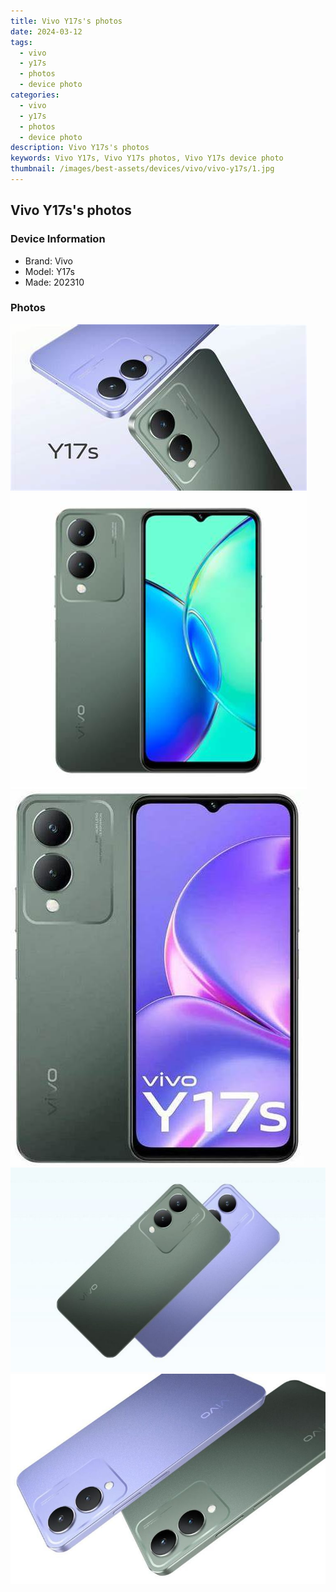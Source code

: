 ```yaml
---
title: Vivo Y17s's photos
date: 2024-03-12
tags: 
  - vivo
  - y17s
  - photos
  - device photo
categories: 
  - vivo
  - y17s
  - photos
  - device photo
description: Vivo Y17s's photos
keywords: Vivo Y17s, Vivo Y17s photos, Vivo Y17s device photo
thumbnail: /images/best-assets/devices/vivo/vivo-y17s/1.jpg
---
```


## Vivo Y17s's photos

### Device Information

- Brand: Vivo
- Model: Y17s
- Made: 202310

### Photos

![/images/best-assets/devices/vivo/vivo-y17s/1.jpg](/images/best-assets/devices/vivo/vivo-y17s/1.jpg)
![/images/best-assets/devices/vivo/vivo-y17s/2.jpg](/images/best-assets/devices/vivo/vivo-y17s/2.jpg)
![/images/best-assets/devices/vivo/vivo-y17s/3.jpg](/images/best-assets/devices/vivo/vivo-y17s/3.jpg)
![/images/best-assets/devices/vivo/vivo-y17s/4.jpg](/images/best-assets/devices/vivo/vivo-y17s/4.jpg)
![/images/best-assets/devices/vivo/vivo-y17s/5.jpg](/images/best-assets/devices/vivo/vivo-y17s/5.jpg)

